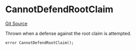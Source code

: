 # CannotDefendRootClaim
[Git Source](https://github.com/ethereum-optimism/optimism/blob/eaf1cde5896035c9ff0d32731da1e103f2f1c693/src/types/Errors.sol)

Thrown when a defense against the root claim is attempted.


```solidity
error CannotDefendRootClaim();
```

